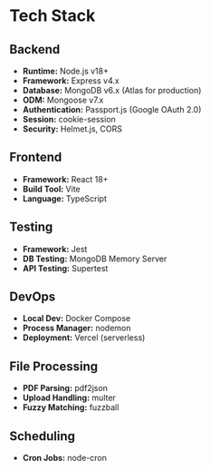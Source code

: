 # Tech Stack

## Backend
- **Runtime:** Node.js v18+
- **Framework:** Express v4.x
- **Database:** MongoDB v6.x (Atlas for production)
- **ODM:** Mongoose v7.x
- **Authentication:** Passport.js (Google OAuth 2.0)
- **Session:** cookie-session
- **Security:** Helmet.js, CORS

## Frontend
- **Framework:** React 18+
- **Build Tool:** Vite
- **Language:** TypeScript

## Testing
- **Framework:** Jest
- **DB Testing:** MongoDB Memory Server
- **API Testing:** Supertest

## DevOps
- **Local Dev:** Docker Compose
- **Process Manager:** nodemon
- **Deployment:** Vercel (serverless)

## File Processing
- **PDF Parsing:** pdf2json
- **Upload Handling:** multer
- **Fuzzy Matching:** fuzzball

## Scheduling
- **Cron Jobs:** node-cron
